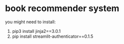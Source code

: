 # book recommender system

you might need to install:
1. pip3 install jinja2==3.0.1
2. pip install streamlit-authenticator==0.1.5
